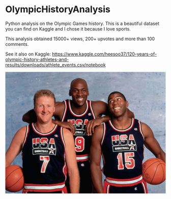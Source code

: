 # OlympicHistoryAnalysis

Python analysis on the Olympic Games history. This is a beautiful dataset you can find on Kaggle and I chose it because I love sports.

This analysis obtained 15000+ views, 200+ upvotes and more than 100 comments.

See it also on Kaggle: https://www.kaggle.com/heesoo37/120-years-of-olympic-history-athletes-and-results/downloads/athlete_events.csv/notebook

![Dream Team](https://github.com/marcogdepinto/OlympicHistoryAnalysis/blob/master/pics/dreamteam-1030x781.jpg)

